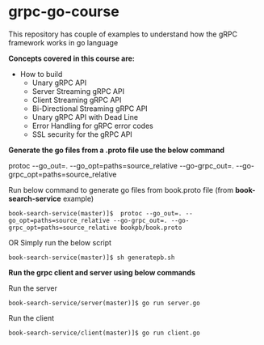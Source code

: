 # grpc-go-course

This repository has couple of examples to understand how the gRPC framework works in go language

**Concepts covered in this course are:**
- How to build 
  -   Unary gRPC API
  -   Server Streaming gRPC API
  -   Client Streaming gRPC API
  -   Bi-Directional Streaming gRPC API
  -   Unary gRPC API with Dead Line
  -   Error Handling for gRPC error codes
  -   SSL security for the gRPC API


**Generate the go files from a .proto file use the below command**
  
  protoc --go_out=. --go_opt=paths=source_relative --go-grpc_out=. --go-grpc_opt=paths=source_relative **<proto file path>**
  
  Run below command to generate go files from book.proto file (from **book-search-service** example)
    
    book-search-service(master)]$  protoc --go_out=. --go_opt=paths=source_relative --go-grpc_out=. --go-grpc_opt=paths=source_relative bookpb/book.proto
  
  OR Simply run the below script
    
    book-search-service(master)]$ sh generatepb.sh
  
  
**Run the grpc client and server using below commands**

 Run the server
 
    book-search-service/server(master)]$ go run server.go
 
 Run the client
 
    book-search-service/client(master)]$ go run client.go
 
 
